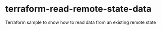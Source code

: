 # terraform-read-remote-state-data
Terraform sample to show how to read data from an existing remote state
